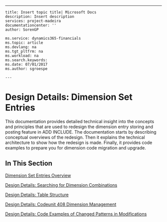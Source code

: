 ---
    title: Insert topic title| Microsoft Docs
    description: Insert description
    services: project-madeira
    documentationcenter: ''
    author: SorenGP

    ms.service: dynamics365-financials
    ms.topic: article
    ms.devlang: na
    ms.tgt_pltfrm: na
    ms.workload: na
    ms.search.keywords:
    ms.date: 07/01/2017
    ms.author: sgroespe

    ---
# Design Details: Dimension Set Entries
This documentation provides detailed technical insight into the concepts and principles that are used to redesign the dimension entry storing and posting feature in ADD INCLUDE<!--[!INCLUDE[navnowlong](../../includes/navnowlong_md.md)]-->. The documentation starts by describing conceptual overviews of the redesign. Then it explains the technical architecture to show how the redesign is made. Finally, it provides code examples to prepare you for dimension code migration and upgrade.  
  
## In This Section  
 [Dimension Set Entries Overview](../FullExperience/dimension-set-entries-overview.md)  
  
 [Design Details: Searching for Dimension Combinations](../FullExperience/design-details-searching-for-dimension-combinations.md)  
  
 [Design Details: Table Structure](../FullExperience/design-details-table-structure.md)  
  
 [Design Details: Codeunit 408 Dimension Management](../FullExperience/design-details-codeunit-408-dimension-management.md)  
  
 [Design Details: Code Examples of Changed Patterns in Modifications](../FullExperience/design-details-code-examples-of-changed-patterns-in-modifications.md)